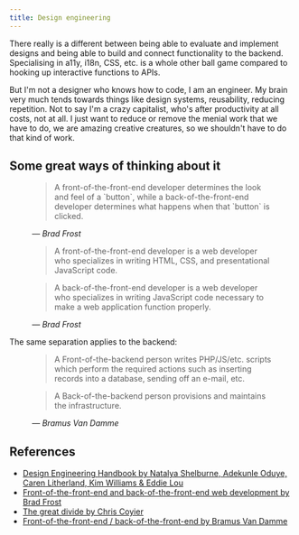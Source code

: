 ```yaml
---
title: Design engineering
---
```


There really is a different between being able to evaluate and implement designs and being able to build and connect functionality to the backend.
Specialising in a11y, i18n, CSS, etc. is a whole other ball game compared to hooking up interactive functions to APIs.

But I'm not a designer who knows how to code, I am an engineer. My brain very much tends towards things like design systems, reusability, reducing repetition. Not to say I'm a crazy capitalist, who's after productivity at all costs, not at all. I just want to reduce or remove the menial work that we have to do, we are amazing creative creatures, so we shouldn't have to do that kind of work.

## Some great ways of thinking about it

<figure>
  <blockquote>A front-of-the-front-end developer determines the look and feel of a `button`, while a back-of-the-front-end developer determines what happens when that `button` is clicked.</blockquote>
  <figcaption>
    — <cite>Brad Frost</cite>
  </figcaption>
</figure>
<figure>
  <blockquote>A front-of-the-front-end developer is a web developer who specializes in writing HTML, CSS, and presentational JavaScript code.</blockquote>
	<blockquote>A back-of-the-front-end developer is a web developer who specializes in writing JavaScript code necessary to make a web application function properly.</blockquote>
  <figcaption>
    — <cite>Brad Frost</cite>
  </figcaption>
</figure>

The same separation applies to the backend:

<figure>
  <blockquote>A Front-of-the-backend person writes PHP/JS/etc. scripts which perform the required actions such as inserting records into a database, sending off an e-mail, etc.</blockquote>
  <blockquote>A Back-of-the-backend person provisions and maintains the infrastructure.</blockquote>
  <figcaption>
    — <cite>Bramus Van Damme</cite>
  </figcaption>
</figure>

## References

- [Design Engineering Handbook by Natalya Shelburne, Adekunle Oduye, Caren Litherland, Kim Williams & Eddie Lou](https://books.apple.com/au/audiobook/design-engineering-handbook/id1527368573)
- [Front-of-the-front-end and back-of-the-front-end web development by Brad Frost](https://bradfrost.com/blog/post/front-of-the-front-end-and-back-of-the-front-end-web-development/)
- [The great divide by Chris Coyier](https://css-tricks.com/the-great-divide/)
- [Front-of-the-front-end / back-of-the-front-end by Bramus Van Damme](https://www.bram.us/2021/02/19/front-of-the-front-end-back-of-the-front-end/)
